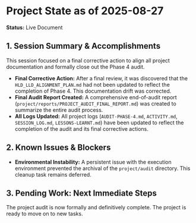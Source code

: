 # Project State as of 2025-08-27

**Status:** Live Document

## 1. Session Summary & Accomplishments

This session focused on a final corrective action to align all project documentation and formally close out the Phase 4 audit.

*   **Final Corrective Action:** After a final review, it was discovered that the `HLD_LLD_ALIGNMENT_PLAN.md` had not been updated to reflect the completion of Phase 4. This documentation drift was corrected.
*   **Final Audit Report Created:** A comprehensive end-of-audit report (`project/reports/PROJECT_AUDIT_FINAL_REPORT.md`) was created to summarize the entire audit process.
*   **All Logs Updated:** All project logs (`AUDIT-PHASE-4.md`, `ACTIVITY.md`, `SESSION_LOG.md`, `LESSONS-LEARNT.md`) have been updated to reflect the completion of the audit and its final corrective actions.

## 2. Known Issues & Blockers

*   **Environmental Instability:** A persistent issue with the execution environment prevented the archival of the `project/audit` directory. This cleanup task remains deferred.

## 3. Pending Work: Next Immediate Steps

The project audit is now formally and definitively complete. The project is ready to move on to new tasks.
